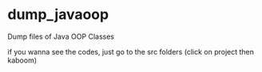 # dump_javaoop
Dump files of Java OOP Classes

if you wanna see the codes, just go to the src folders (click on project then kaboom)
